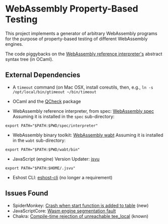 # WebAssembly Property-Based Testing

This project implements a generator of arbitrary WebAssembly programs
for the purpose of property-based testing of different WebAssembly engines.

The code piggybacks on the [WebAssembly reference interpreter's](https://github.com/WebAssembly/spec) 
abstract syntax tree (in OCaml).


## External Dependencies

* A `timeout` command
  (on Mac OSX, install coreutils, then, e.g., `ln -s /opt/local/bin/gtimeout ~/bin/timeout`

* OCaml and the [QCheck](https://github.com/c-cube/qcheck) package

* WebAssembly reference interpreter, from spec: [WebAssembly spec](https://github.com/WebAssembly/spec)
  Assuming it is installed in the `spec` sub-directory:
```
export PATH="$PATH:$PWD/spec/interpreter"
```

* WebAssembly binary toolkit: [WebAssembly wabt](https://github.com/WebAssembly/wabt)
  Assuming it is installed in the `wabt` sub-directory:
```
export PATH="$PATH:$PWD/wabt/bin"
```

* JavaScript (engine) Version Updater: [jsvu](https://github.com/GoogleChromeLabs/jsvu)
```
export PATH="$PATH:$HOME/.jsvu"
```

* Eshost CLI: [eshost-cli](https://github.com/bterlson/eshost-cli)
  (no longer a requirement)


## Issues Found

* SpiderMonkey: [Crash when start function is added to table](https://bugzilla.mozilla.org/show_bug.cgi?id=1545086)  (new)
* JavaScriptCore: [Wasm engine segmentation fault](https://bugs.webkit.org/show_bug.cgi?id=202786)
* Chakra: [Compile-time rejection of unreachable tee_local](https://github.com/microsoft/ChakraCore/issues/6185)  (known)
